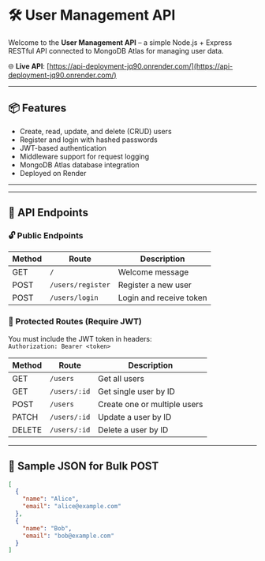 # 🛠️ User Management API

Welcome to the **User Management API** – a simple Node.js + Express RESTful API connected to MongoDB Atlas for managing user data.

🌐 **Live API**: [https://api-deployment-jq90.onrender.com/](https://api-deployment-jq90.onrender.com/)

---

## 📦 Features

- Create, read, update, and delete (CRUD) users
- Register and login with hashed passwords
- JWT-based authentication
- Middleware support for request logging
- MongoDB Atlas database integration
- Deployed on Render

---


---

## 🚀 API Endpoints

### 🔓 Public Endpoints

| Method | Route            | Description            |
|--------|------------------|------------------------|
| GET    | `/`              | Welcome message        |
| POST   | `/users/register`| Register a new user    |
| POST   | `/users/login`   | Login and receive token|

### 🔐 Protected Routes (Require JWT)

You must include the JWT token in headers:  
`Authorization: Bearer <token>`

| Method | Route            | Description                  |
|--------|------------------|------------------------------|
| GET    | `/users`         | Get all users                |
| GET    | `/users/:id`     | Get single user by ID        |
| POST   | `/users`         | Create one or multiple users |
| PATCH  | `/users/:id`     | Update a user by ID          |
| DELETE | `/users/:id`     | Delete a user by ID          |

---

## 🧪 Sample JSON for Bulk POST

```json
[
  {
    "name": "Alice",
    "email": "alice@example.com"
  },
  {
    "name": "Bob",
    "email": "bob@example.com"
  }
]



